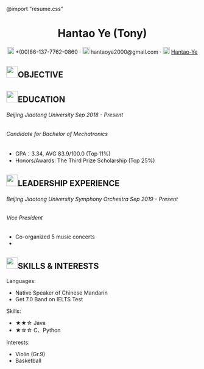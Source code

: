  @import "resume.css"
 <center>
     <h1>Hantao Ye (Tony)</h1>
     <div>
         <span>
             <img src="assets/phone-solid.svg" width="18px">
             +(00)86-137-7762-0860
         </span>
         ·
         <span>
             <img src="assets/envelope-solid.svg" width="18px">
             hantaoye2000@gmail.com
         </span>
         ·
         <span>
             <img src="assets/github-brands.svg" width="18px">
             <a href="https://github.com/Hantao-Ye">Hantao-Ye</a>
         </span>
     </div>
 </center>

## <img src= "assets/info-circle-solid.svg" width ="30px">OBJECTIVE




## <img src="assets/graduation-cap-solid.svg" width="30px">EDUCATION


###### Beijing Jiaotong University _Sep 2018 - Present_

###### _Candidate for Bachelor of Mechatronics_

- GPA：3.34, AVG 83.9/100.0 (Top 11%)
- Honors/Awards: The Third Prize Scholarship (Top 25%)

## <img src="assets/project-diagram-solid.svg" width="30px">LEADERSHIP EXPERIENCE



###### Beijing Jiaotong University Symphony Orchestra _Sep 2019 - Present_

###### _Vice President_

- Co-organized 5 music concerts
- 

## <img src="assets/tools-solid.svg" width="30px">SKILLS & INTERESTS


Languages:
- Native Speaker of Chinese Mandarin
- Get 7.0 Band on IELTS Test

Skills:
- ★★☆ Java
- ★☆☆ C、Python

Interests:
- Violin (Gr.9)
- Basketball
